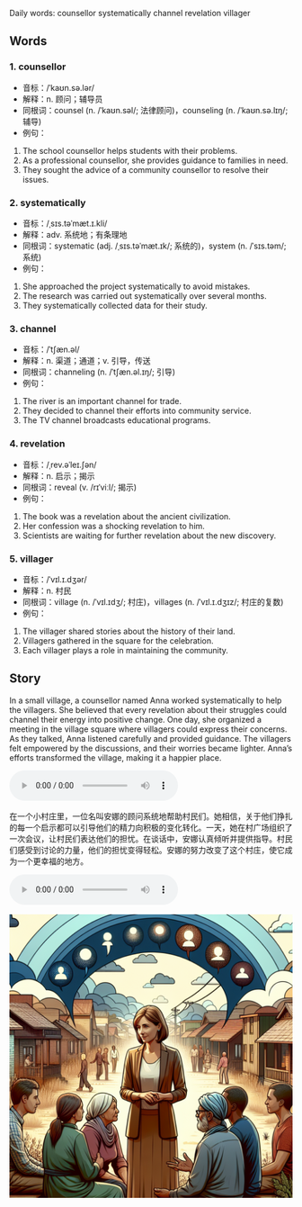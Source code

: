 Daily words: counsellor systematically channel revelation villager

## Words
### 1. counsellor
- 音标：/ˈkaʊn.sə.lər/ <span style="cursor: pointer;" onclick="document.getElementById('audio-player-1').play()"><i class="fas fa-volume-up"></i></span>
<audio id="audio-player-1" src="audios/words/counsellor.mp3" style="display:none;"></audio>
- 解释：n. 顾问；辅导员
- 同根词：counsel (n. /ˈkaʊn.səl/; 法律顾问)，counseling (n. /ˈkaʊn.sə.lɪŋ/; 辅导)
- 例句：
1. The school counsellor helps students with their problems.
2. As a professional counsellor, she provides guidance to families in need.
3. They sought the advice of a community counsellor to resolve their issues.

### 2. systematically
- 音标：/ˌsɪs.təˈmæt.ɪ.kli/ <span style="cursor: pointer;" onclick="document.getElementById('audio-player-2').play()"><i class="fas fa-volume-up"></i></span>
<audio id="audio-player-2" src="audios/words/systematically.mp3" style="display:none;"></audio>
- 解释：adv. 系统地；有条理地
- 同根词：systematic (adj. /ˌsɪs.təˈmæt.ɪk/; 系统的)，system (n. /ˈsɪs.təm/; 系统)
- 例句：
1. She approached the project systematically to avoid mistakes.
2. The research was carried out systematically over several months.
3. They systematically collected data for their study.

### 3. channel
- 音标：/ˈtʃæn.əl/ <span style="cursor: pointer;" onclick="document.getElementById('audio-player-3').play()"><i class="fas fa-volume-up"></i></span>
<audio id="audio-player-3" src="audios/words/channel.mp3" style="display:none;"></audio>
- 解释：n. 渠道；通道；v. 引导，传送
- 同根词：channeling (n. /ˈtʃæn.əl.ɪŋ/; 引导)
- 例句：
1. The river is an important channel for trade.
2. They decided to channel their efforts into community service.
3. The TV channel broadcasts educational programs.

### 4. revelation
- 音标：/ˌrev.əˈleɪ.ʃən/ <span style="cursor: pointer;" onclick="document.getElementById('audio-player-4').play()"><i class="fas fa-volume-up"></i></span>
<audio id="audio-player-4" src="audios/words/revelation.mp3" style="display:none;"></audio>
- 解释：n. 启示；揭示
- 同根词：reveal (v. /rɪˈviːl/; 揭示)
- 例句：
1. The book was a revelation about the ancient civilization.
2. Her confession was a shocking revelation to him.
3. Scientists are waiting for further revelation about the new discovery.

### 5. villager
- 音标：/ˈvɪl.ɪ.dʒər/ <span style="cursor: pointer;" onclick="document.getElementById('audio-player-5').play()"><i class="fas fa-volume-up"></i></span>
<audio id="audio-player-5" src="audios/words/villager.mp3" style="display:none;"></audio>
- 解释：n. 村民
- 同根词：village (n. /ˈvɪl.ɪdʒ/; 村庄)，villages (n. /ˈvɪl.ɪ.dʒɪz/; 村庄的复数)
- 例句：
1. The villager shared stories about the history of their land.
2. Villagers gathered in the square for the celebration.
3. Each villager plays a role in maintaining the community.

## Story
In a small village, a counsellor named Anna worked systematically to help the villagers. She believed that every revelation about their struggles could channel their energy into positive change. One day, she organized a meeting in the village square where villagers could express their concerns. As they talked, Anna listened carefully and provided guidance. The villagers felt empowered by the discussions, and their worries became lighter. Anna’s efforts transformed the village, making it a happier place.

<audio controls>
  <source src="./audios/story/2024-10-14-english.mp3" type="audio/mpeg">
  你的浏览器不支持音频元素。
</audio>
  

在一个小村庄里，一位名叫安娜的顾问系统地帮助村民们。她相信，关于他们挣扎的每一个启示都可以引导他们的精力向积极的变化转化。一天，她在村广场组织了一次会议，让村民们表达他们的担忧。在谈话中，安娜认真倾听并提供指导。村民们感受到讨论的力量，他们的担忧变得轻松。安娜的努力改变了这个村庄，使它成为一个更幸福的地方。

<audio controls>
  <source src="./audios/story/2024-10-14-chinese.mp3" type="audio/mpeg">
  你的浏览器不支持音频元素。
</audio>
  

![story](./images/2024-10-14.png)

